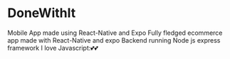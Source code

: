 # DoneWithIt
Mobile App made using React-Native and Expo
Fully fledged ecommerce app made with React-Native and expo
Backend running Node js express framework
I love Javascript:💕💕
